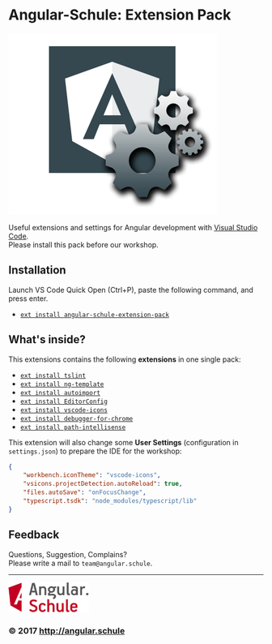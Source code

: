 # Angular-Schule: Extension Pack

![Logo](images/angular-shield-overflow.png)

Useful extensions and settings for Angular development with [Visual Studio Code](https://code.visualstudio.com/).  
Please install this pack before our workshop.

## Installation

Launch VS Code Quick Open (Ctrl+P), paste the following command, and press enter.
* [`ext install angular-schule-extension-pack`](https://marketplace.visualstudio.com/items?itemName=angular-schule.angular-schule-extension-pack)

## What's inside?

This extensions contains the following **extensions** in one single pack:

* [`ext install tslint`](https://marketplace.visualstudio.com/items?itemName=eg2.tslint)
* [`ext install ng-template`](https://marketplace.visualstudio.com/items?itemName=Angular.ng-template)
* [`ext install autoimport`](https://marketplace.visualstudio.com/items?itemName=steoates.autoimport)
* [`ext install EditorConfig`](https://marketplace.visualstudio.com/items?itemName=EditorConfig.EditorConfig)
* [`ext install vscode-icons`](https://marketplace.visualstudio.com/items?itemName=robertohuertasm.vscode-icons)
* [`ext install debugger-for-chrome`](https://marketplace.visualstudio.com/items?itemName=msjsdiag.debugger-for-chrome)
* [`ext install path-intellisense`](https://marketplace.visualstudio.com/items?itemName=christian-kohler.path-intellisense)

This extension will also change some **User Settings** (configuration in `settings.json`) to prepare the IDE for the workshop:

```json
{
    "workbench.iconTheme": "vscode-icons",
    "vsicons.projectDetection.autoReload": true,
    "files.autoSave": "onFocusChange",
    "typescript.tsdk": "node_modules/typescript/lib"
}

```


## Feedback

Questions, Suggestion, Complains?  
Please write a mail to `team@angular.schule`.

----------

<img src="images/logo-angular-schule.png" height="60">

### &copy; 2017 http://angular.schule

